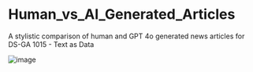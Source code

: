 # Human_vs_AI_Generated_Articles
A stylistic comparison of human and GPT 4o generated news articles for DS-GA 1015 - Text as Data

![image](https://miro.medium.com/v2/resize:fit:1400/1*T_uOLsOkuE5mxcUI7Lrtbg.png)


